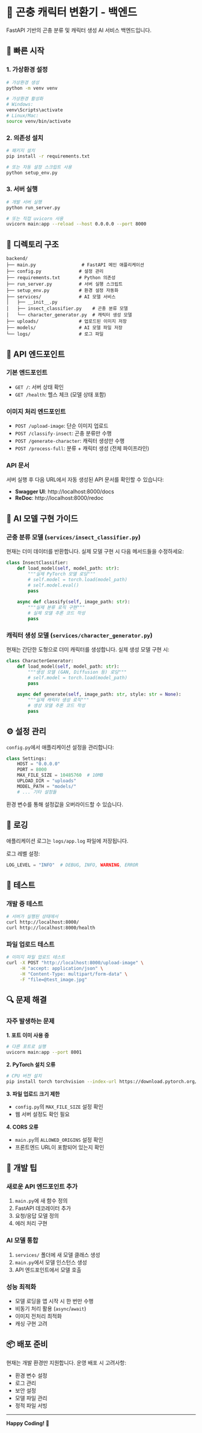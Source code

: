 # 🐛 곤충 캐릭터 변환기 - 백엔드

FastAPI 기반의 곤충 분류 및 캐릭터 생성 AI 서비스 백엔드입니다.

## 🚀 빠른 시작

### 1. 가상환경 설정

```bash
# 가상환경 생성
python -m venv venv

# 가상환경 활성화
# Windows:
venv\Scripts\activate
# Linux/Mac:
source venv/bin/activate
```

### 2. 의존성 설치

```bash
# 패키지 설치
pip install -r requirements.txt

# 또는 자동 설정 스크립트 사용
python setup_env.py
```

### 3. 서버 실행

```bash
# 개발 서버 실행
python run_server.py

# 또는 직접 uvicorn 사용
uvicorn main:app --reload --host 0.0.0.0 --port 8000
```

## 📁 디렉토리 구조

```
backend/
├── main.py                 # FastAPI 메인 애플리케이션
├── config.py              # 설정 관리
├── requirements.txt       # Python 의존성
├── run_server.py          # 서버 실행 스크립트
├── setup_env.py           # 환경 설정 자동화
├── services/              # AI 모델 서비스
│   ├── __init__.py
│   ├── insect_classifier.py    # 곤충 분류 모델
│   └── character_generator.py  # 캐릭터 생성 모델
├── uploads/               # 업로드된 이미지 저장
├── models/                # AI 모델 파일 저장
└── logs/                  # 로그 파일
```

## 🔧 API 엔드포인트

### 기본 엔드포인트

- `GET /`: 서버 상태 확인
- `GET /health`: 헬스 체크 (모델 상태 포함)

### 이미지 처리 엔드포인트

- `POST /upload-image`: 단순 이미지 업로드
- `POST /classify-insect`: 곤충 분류만 수행
- `POST /generate-character`: 캐릭터 생성만 수행
- `POST /process-full`: 분류 + 캐릭터 생성 (전체 파이프라인)

### API 문서

서버 실행 후 다음 URL에서 자동 생성된 API 문서를 확인할 수 있습니다:

- **Swagger UI**: http://localhost:8000/docs
- **ReDoc**: http://localhost:8000/redoc

## 🤖 AI 모델 구현 가이드

### 곤충 분류 모델 (`services/insect_classifier.py`)

현재는 더미 데이터를 반환합니다. 실제 모델 구현 시 다음 메서드들을 수정하세요:

```python
class InsectClassifier:
    def load_model(self, model_path: str):
        """실제 PyTorch 모델 로딩"""
        # self.model = torch.load(model_path)
        # self.model.eval()
        pass
    
    async def classify(self, image_path: str):
        """실제 분류 로직 구현"""
        # 실제 모델 추론 코드 작성
        pass
```

### 캐릭터 생성 모델 (`services/character_generator.py`)

현재는 간단한 도형으로 더미 캐릭터를 생성합니다. 실제 생성 모델 구현 시:

```python
class CharacterGenerator:
    def load_model(self, model_path: str):
        """생성 모델 (GAN, Diffusion 등) 로딩"""
        # self.model = torch.load(model_path)
        pass
    
    async def generate(self, image_path: str, style: str = None):
        """실제 캐릭터 생성 로직"""
        # 생성 모델 추론 코드 작성
        pass
```

## ⚙️ 설정 관리

`config.py`에서 애플리케이션 설정을 관리합니다:

```python
class Settings:
    HOST = "0.0.0.0"
    PORT = 8000
    MAX_FILE_SIZE = 10485760  # 10MB
    UPLOAD_DIR = "uploads"
    MODEL_PATH = "models/"
    # ... 기타 설정들
```

환경 변수를 통해 설정값을 오버라이드할 수 있습니다.

## 📝 로깅

애플리케이션 로그는 `logs/app.log` 파일에 저장됩니다.

로그 레벨 설정:
```python
LOG_LEVEL = "INFO"  # DEBUG, INFO, WARNING, ERROR
```

## 🧪 테스트

### 개발 중 테스트

```bash
# 서버가 실행된 상태에서
curl http://localhost:8000/
curl http://localhost:8000/health
```

### 파일 업로드 테스트

```bash
# 이미지 파일 업로드 테스트
curl -X POST "http://localhost:8000/upload-image" \
     -H "accept: application/json" \
     -H "Content-Type: multipart/form-data" \
     -F "file=@test_image.jpg"
```

## 🔍 문제 해결

### 자주 발생하는 문제

**1. 포트 이미 사용 중**
```bash
# 다른 포트로 실행
uvicorn main:app --port 8001
```

**2. PyTorch 설치 오류**
```bash
# CPU 버전 설치
pip install torch torchvision --index-url https://download.pytorch.org/whl/cpu
```

**3. 파일 업로드 크기 제한**
- `config.py`의 `MAX_FILE_SIZE` 설정 확인
- 웹 서버 설정도 확인 필요

**4. CORS 오류**
- `main.py`의 `ALLOWED_ORIGINS` 설정 확인
- 프론트엔드 URL이 포함되어 있는지 확인

## 🔧 개발 팁

### 새로운 API 엔드포인트 추가

1. `main.py`에 새 함수 정의
2. FastAPI 데코레이터 추가
3. 요청/응답 모델 정의
4. 에러 처리 구현

### AI 모델 통합

1. `services/` 폴더에 새 모델 클래스 생성
2. `main.py`에서 모델 인스턴스 생성
3. API 엔드포인트에서 모델 호출

### 성능 최적화

- 모델 로딩을 앱 시작 시 한 번만 수행
- 비동기 처리 활용 (`async`/`await`)
- 이미지 전처리 최적화
- 캐싱 구현 고려

## 📦 배포 준비

현재는 개발 환경만 지원합니다. 운영 배포 시 고려사항:

- 환경 변수 설정
- 로그 관리
- 보안 설정
- 모델 파일 관리
- 정적 파일 서빙

---

**Happy Coding! 🐍**
